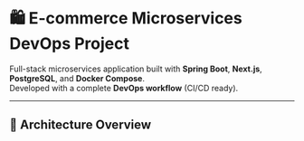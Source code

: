 # 🛍️ E-commerce Microservices DevOps Project

Full-stack microservices application built with **Spring Boot**, **Next.js**, **PostgreSQL**, and **Docker Compose**.  
Developed with a complete **DevOps workflow** (CI/CD ready).

---

## 🧱 Architecture Overview

